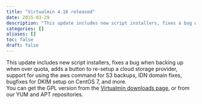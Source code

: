 ```yaml
---
title: "Virtualmin 4.16 released"
date: 2015-03-29
description: "This update includes new script installers, fixes a bug when backing up when over quota, adds a..."
categories: []
aliases: []
toc: false
draft: false
---
```

This update includes new script installers, fixes a bug when backing up when over quota, adds a button to re-setup a cloud storage provider, support for using the aws command for S3 backups, IDN domain fixes, bugfixes for DKIM setup on CentOS 7, and more. <br />
 You can get the GPL version from the [Virtualmin downloads page][1], or from our YUM and APT repositories.

  [1]: vdownload.html
